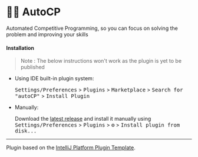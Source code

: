 # 👨‍💻 AutoCP

[comment]: <> (![Build]&#40;https://github.com/Pushpavel/autoCP/workflows/Build/badge.svg&#41;)

[comment]: <> ([![Version]&#40;https://img.shields.io/jetbrains/plugin/v/PLUGIN_ID.svg&#41;]&#40;https://plugins.jetbrains.com/plugin/PLUGIN_ID&#41;)

[comment]: <> ([![Downloads]&#40;https://img.shields.io/jetbrains/plugin/d/PLUGIN_ID.svg&#41;]&#40;https://plugins.jetbrains.com/plugin/PLUGIN_ID&#41;)

<!-- Plugin description -->
Automated Competitive Programming, so you can focus on solving the problem and improving your skills
<!-- Plugin description end -->


#### Installation 
> Note : The below instructions won't work as the plugin is yet to be published
- Using IDE built-in plugin system:

  <kbd>Settings/Preferences</kbd> > <kbd>Plugins</kbd> > <kbd>Marketplace</kbd> > <kbd>Search for "autoCP"</kbd> >
  <kbd>Install Plugin</kbd>

- Manually:

  Download the [latest release](https://github.com/Pushpavel/autoCP/releases/latest) and install it manually using
  <kbd>Settings/Preferences</kbd> > <kbd>Plugins</kbd> > <kbd>⚙️</kbd> > <kbd>Install plugin from disk...</kbd>

---
Plugin based on the [IntelliJ Platform Plugin Template][template].

[template]: https://github.com/JetBrains/intellij-platform-plugin-template
